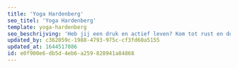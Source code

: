 ```yaml
---
title: 'Yoga Hardenberg'
seo_titel: 'Yoga Hardenberg'
template: yoga-hardenberg
seo_beschrijving: 'Heb jij een druk en actief leven? Kom tot rust en doe mee met onze Yin Yoga lessen. Even uit je hoofd en in je lijf, kom weer in verbinding met jezelf. Yin yoga helpt je soepeler te worden en je houding te verbeteren. Het vermindert stress en lichamelijke klachten.'
updated_by: c362059c-1988-4793-975c-cf3fd60a5155
updated_at: 1644517086
id: e0f900e6-db5d-4eb6-a259-828941a84868
---
```

